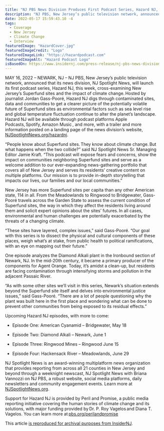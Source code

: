 ```yaml
---
title: "NJ PBS News Division Produces First Podcast Series, Hazard NJ, Exploring How Climate Change Could Impact Garden State Superfund Sites - Insider NJ"
description: "NJ PBS, New Jersey’s public television network, announced that its news division, NJ Spotlight News, will launch its first podcast series, Hazard NJ, this week, cross-examining New Jersey’s Superfund sites and the impact of climate change. Hosted by journalist Jordan Gass-Pooré."
date: 2022-05-17 15:59:43.10 -4
tags:
  - Coverage
  - New Jersey
  - Climate Change
  - Interview
featuredImage: "HazardCover.jpg"
featuredImageCredit: "Logo"
featuredImageLink: "https://hazardpodcast.com"
featuredImageAlt: "Hazard Podcast Logo"
isBasedOn: https://www.insidernj.com/press-release/nj-pbs-news-division-produces-first-podcast-series-hazard-nj-exploring-how-climate-change-could-impact-garden-state-superfund-sites/
---
```


MAY 16, 2022 – NEWARK, NJ – NJ PBS, New Jersey’s public television network, announced that its news division, NJ Spotlight News, will launch its first podcast series, Hazard NJ, this week, cross-examining New Jersey’s Superfund sites and the impact of climate change. Hosted by journalist Jordan Gass-Pooré, Hazard NJ digs through contaminated sites, data and communities to get a clearer picture of the potentially volatile future of Superfund sites as environmental factors such as sea level rise and global temperature fluctuation continue to alter the planet’s landscape. Hazard NJ will be available through podcast platforms Apple Podcasts, Spotify, Amazon Music , and more, with a trailer and more information posted on a landing page of the news division’s website, [NJSpotlightNews.org/hazardnj](https://www.njspotlightnews.org/hazardnj).

“People know about Superfund sites. They know about climate change. But what happens when the two collide?” said NJ Spotlight News Sr. Managing Editor Jamie Kraft. “This podcast will expose fears and concerns, show the impact on communities neighboring Superfund sites and serve as a welcome addition to our ever-expanding news-gathering portfolio that covers all of New Jersey and serves its residents’ creative content on multiple platforms. Our mission is to provide in-depth storytelling that impacts our lives, our families and our local communities.”

New Jersey has more Superfund sites per capita than any other American state, 114 in all. From the Meadowlands to Ringwood to Bridgewater, Gass-Pooré travels across the Garden State to assess the current condition of Superfund sites, the way in which they affect the residents living around them and solicit expert opinions about the sites’ futures. In all cases, environmental and human challenges are potentially exacerbated by the threats of a changing climate.

“These sites have layered, complex issues,” said Gass-Pooré. “Our goal with this series is to dissect the physical and cultural components of these places, weigh what’s at stake, from public health to political ramifications, with an eye on mapping out their future.”

One episode analyzes the Diamond Alkali plant in the Ironbound section of Newark, NJ. In the mid-20th century, it became a primary producer of the components for Agent Orange. Today, it’s amidst a clean-up, but residents are facing contamination through intensifying storms and pollution in the adjacent Passaic River.

“As with some other sites we’ll visit in this series, Newark’s situation extends beyond the Superfund site itself and delves into environmental justice issues,” said Gass-Pooré. “There are a lot of people questioning why the plant was built here in the first place and wondering what can be done to prevent other communities from being exposed to its residual effects.”

Upcoming Hazard NJ episodes, with more to come:

- Episode One: American Cyanamid – Bridgewater, May 18

- Episode Two: Diamond Alkali – Newark, June 1

- Episode Three: Ringwood Mines – Ringwood June 15

- Episode Four: Hackensack River – Meadowlands, June 29

NJ Spotlight News is an award-winning multiplatform news organization that provides reporting from across all 21 counties in New Jersey and beyond through a weeknight newscast, NJ Spotlight News with Briana Vannozzi on NJ PBS, a robust website, social media platforms, daily newsletters and community engagement events. Learn more at [NJSpotlightNews.org](https://r20.rs6.net/tn.jsp?f=001FywA1AR43L7ysnZ9YVZm2laF7qbgiKObUZMRQZbhQCb9grrbhR_ODdDi6ZHJq8Wwp1JMNaVzQwH6rEBSSZ-oeIYj2nFJxNXIgSs2dqP3o640ux5TU0ttU5iT2Xn7fOvKOrWCxWHoOHRoJ99Z2QyTz2DPMWEuggI4&c=rQn3kISjBVha8MFGRLeKYrucLmQG2E0HFG7ED0x-xe-temgy7w7RNA==&ch=EpkrPoQT1DXlSTestPS-oOV8qt6W96mBGrJkDsaJb3nBtkRmsqTbhA==).

Support for Hazard NJ is provided by Peril and Promise, a public media reporting initiative covering the human stories of climate change and its solutions, with major funding provided by Dr. P. Roy Vagelos and Diana T. Vagelos. You can learn more at [pbs.org/perilandpromise](https://r20.rs6.net/tn.jsp?f=001FywA1AR43L7ysnZ9YVZm2laF7qbgiKObUZMRQZbhQCb9grrbhR_ODSnG9d9YBWUQAgGl6VhF1smxglTJoP7N6uCNjXfAkSugaEhhJcA5beHNkMOHkcfJKQvS4602Mo72duzCHDNgpVnmoQeapQg1mA==&c=rQn3kISjBVha8MFGRLeKYrucLmQG2E0HFG7ED0x-xe-temgy7w7RNA==&ch=EpkrPoQT1DXlSTestPS-oOV8qt6W96mBGrJkDsaJb3nBtkRmsqTbhA==)

This article [is reproduced for archival purposes from InsiderNJ](https://www.insidernj.com/press-release/nj-pbs-news-division-produces-first-podcast-series-hazard-nj-exploring-how-climate-change-could-impact-garden-state-superfund-sites/).
